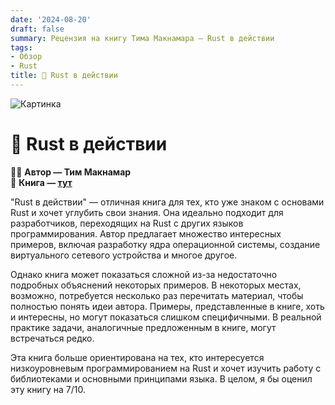 ```yaml
---
date: '2024-08-20'
draft: false
summary: Рецензия на книгу Тима Макнамара — Rust в действии
tags:
- Обзор
- Rust
title: 🦀 Rust в действии
---
```


![Картинка](https://adamanr.github.io/blog/images/posts/image_16.jpg)

# **🦀 Rust в действии**

🧍‍♂️ **Автор — Тим Макнамар**\
📕 **Книга — [тут](https://t.me/c/2238954094/8)**

"Rust в действии" — отличная книга для тех, кто уже знаком с основами Rust и хочет углубить свои знания. Она идеально подходит для разработчиков, переходящих на Rust с других языков программирования. Автор предлагает множество интересных примеров, включая разработку ядра операционной системы, создание виртуального сетевого устройства и многое другое.

Однако книга может показаться сложной из-за недостаточно подробных объяснений некоторых примеров. В некоторых местах, возможно, потребуется несколько раз перечитать материал, чтобы полностью понять идеи автора. Примеры, представленные в книге, хоть и интересны, но могут показаться слишком специфичными. В реальной практике задачи, аналогичные предложенным в книге, могут встречаться редко.

Эта книга больше ориентирована на тех, кто интересуется низкоуровневым программированием на Rust и хочет изучить работу с библиотеками и основными принципами языка. В целом, я бы оценил эту книгу на 7/10.
